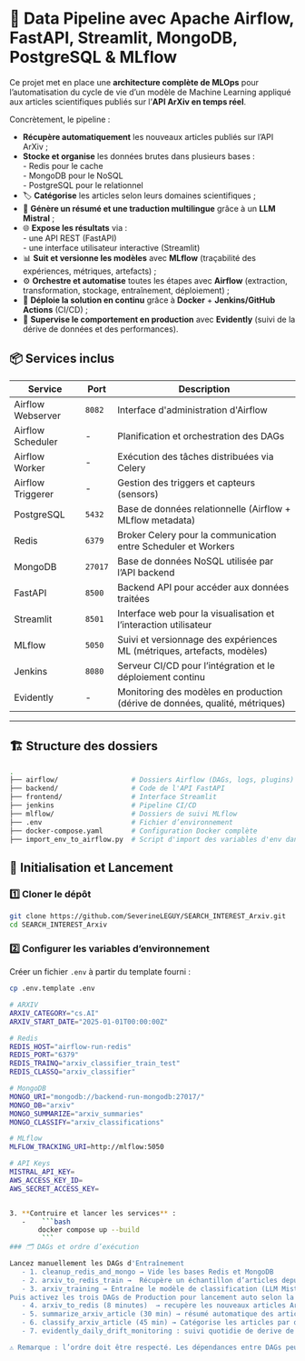 # 🚀 Data Pipeline avec Apache Airflow, FastAPI, Streamlit, MongoDB, PostgreSQL & MLflow

Ce projet met en place une **architecture complète de MLOps** pour l’automatisation du cycle de vie d’un modèle de Machine Learning appliqué aux articles scientifiques publiés sur l’**API ArXiv en temps réel**.

Concrètement, le pipeline :

-  **Récupère automatiquement** les nouveaux articles publiés sur l’API ArXiv ;  
-  **Stocke et organise** les données brutes dans plusieurs bases :  
            - Redis pour le cache  
            - MongoDB pour le NoSQL  
            - PostgreSQL pour le relationnel  
- 🏷️ **Catégorise** les articles selon leurs domaines scientifiques ;  
- 📝 **Génère un résumé et une traduction multilingue** grâce à un **LLM Mistral** ;  
- 🌐 **Expose les résultats** via :  
            - une API REST (FastAPI)  
            - une interface utilisateur interactive (Streamlit)  
- 📊 **Suit et versionne les modèles** avec **MLflow** (traçabilité des expériences, métriques, artefacts) ;  
- ⚙️ **Orchestre et automatise** toutes les étapes avec **Airflow** (extraction, transformation, stockage, entraînement, déploiement) ;  
- 🚀 **Déploie la solution en continu** grâce à **Docker** + **Jenkins/GitHub Actions** (CI/CD) ;  
- 👀 **Supervise le comportement en production** avec **Evidently** (suivi de la dérive de données et des performances).  


## 📦 Services inclus

| Service               | Port    | Description |
|-----------------------|---------|-------------|
| Airflow Webserver     | `8082`  | Interface d'administration d'Airflow |
| Airflow Scheduler     | -       | Planification et orchestration des DAGs |
| Airflow Worker        | -       | Exécution des tâches distribuées via Celery |
| Airflow Triggerer     | -       | Gestion des triggers et capteurs (sensors) |
| PostgreSQL            | `5432`  | Base de données relationnelle (Airflow + MLflow metadata) |
| Redis                 | `6379`  | Broker Celery pour la communication entre Scheduler et Workers |
| MongoDB               | `27017` | Base de données NoSQL utilisée par l’API backend |
| FastAPI               | `8500`  | Backend API pour accéder aux données traitées |
| Streamlit             | `8501`  | Interface web pour la visualisation et l’interaction utilisateur |
| MLflow                | `5050`  | Suivi et versionnage des expériences ML (métriques, artefacts, modèles) |
| Jenkins               | `8080`  | Serveur CI/CD pour l’intégration et le déploiement continu |
| Evidently             | -       | Monitoring des modèles en production (dérive de données, qualité, métriques) |

---

## 🏗️ Structure des dossiers

```bash
.
├── airflow/                  # Dossiers Airflow (DAGs, logs, plugins)
├── backend/                  # Code de l'API FastAPI
├── frontend/                 # Interface Streamlit
├── jenkins                   # Pipeline CI/CD 
├── mlflow/                   # Dossiers de suivi MLflow
├── .env                      # Fichier d’environnement
├── docker-compose.yaml       # Configuration Docker complète
├── import_env_to_airflow.py  # Script d'import des variables d'env dans Airflow

```

## 🚀 Initialisation et Lancement

### 1️⃣ Cloner le dépôt
```bash
git clone https://github.com/SeverineLEGUY/SEARCH_INTEREST_Arxiv.git
cd SEARCH_INTEREST_Arxiv
```

### 2️⃣ Configurer les variables d’environnement

Créer un fichier `.env` à partir du template fourni :  
```bash
cp .env.template .env

# ARXIV
ARXIV_CATEGORY="cs.AI"
ARXIV_START_DATE="2025-01-01T00:00:00Z"

# Redis
REDIS_HOST="airflow-run-redis"
REDIS_PORT="6379"
REDIS_TRAINQ="arxiv_classifier_train_test"
REDIS_CLASSQ="arxiv_classifier"

# MongoDB
MONGO_URI="mongodb://backend-run-mongodb:27017/"
MONGO_DB="arxiv"
MONGO_SUMMARIZE="arxiv_summaries"
MONGO_CLASSIFY="arxiv_classifications"

# MLflow
MLFLOW_TRACKING_URI=http://mlflow:5050

# API Keys
MISTRAL_API_KEY=
AWS_ACCESS_KEY_ID=
AWS_SECRET_ACCESS_KEY=


3. **Contruire et lancer les services** :
   -    ```bash
       docker compose up --build
        ```
### 🗂️ DAGs et ordre d’exécution

Lancez manuellement les DAGs d'Entraînement 
   - 1. cleanup_redis_and_mongo → Vide les bases Redis et MongoDB
   - 2. arxiv_to_redis_train →  Récupère un échantillon d’articles depuis l’API ArXiv
   - 3. arxiv_training → Entraîne le modèle de classification (LLM Mistral) et enregistre la version du modèle dans MLflow.  
Puis activez les trois DAGs de Production pour lancement auto selon la frequence indiqué
   - 4. arxiv_to_redis (8 minutes)  → recupère les nouveaux articles Arxiv pour les mettre dans la queue redis
   - 5. summarize_arxiv_article (30 min) → résumé automatique des articles à l’aide du LLM Mistral
   - 6. classify_arxiv_article (45 min) → Catégorise les articles par domaine scientifique 
   - 7. evidently_daily_drift_monitoring : suivi quotidie de derive de données et de performance du modèle en production.  

⚠️ Remarque : l’ordre doit être respecté. Les dépendances entre DAGs peuvent être configurées dans Airflow.